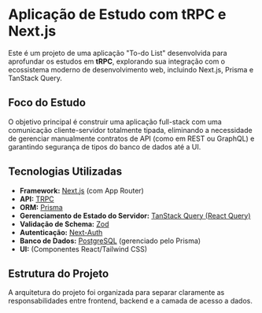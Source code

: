 # Aplicação de Estudo com tRPC e Next.js

Este é um projeto de uma aplicação "To-do List" desenvolvida para aprofundar os estudos em **tRPC**, explorando sua integração com o ecossistema moderno de desenvolvimento web, incluindo Next.js, Prisma e TanStack Query.

## Foco do Estudo

O objetivo principal é construir uma aplicação full-stack com uma comunicação cliente-servidor totalmente tipada, eliminando a necessidade de gerenciar manualmente contratos de API (como em REST ou GraphQL) e garantindo segurança de tipos do banco de dados até a UI.

## Tecnologias Utilizadas

- **Framework:** [Next.js](https://nextjs.org/) (com App Router)
- **API:** [TRPC](https://trpc.io/)
- **ORM:** [Prisma](https://www.prisma.io/)
- **Gerenciamento de Estado do Servidor:** [TanStack Query (React Query)](https://tanstack.com/query/latest)
- **Validação de Schema:** [Zod](https://zod.dev/)
- **Autenticação:** [Next-Auth](https://next-auth.js.org/)
- **Banco de Dados:** [PostgreSQL](https://www.postgresql.org/) (gerenciado pelo Prisma)
- **UI:** (Componentes React/Tailwind CSS)

## Estrutura do Projeto

A arquitetura do projeto foi organizada para separar claramente as responsabilidades entre frontend, backend e a camada de acesso a dados.
